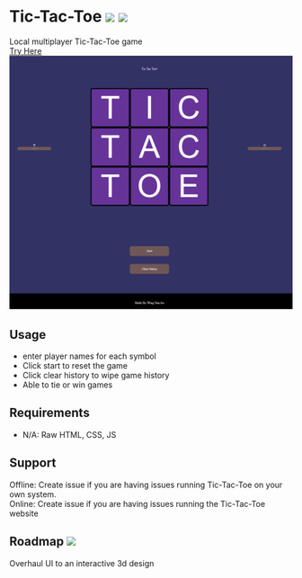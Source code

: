 # Tic-Tac-Toe <img src="https://img.shields.io/badge/build-passing-green"> <img src="https://img.shields.io/badge/status-online-green">

Local multiplayer Tic-Tac-Toe game <br>
<a href= "https://wingsunau.github.io/Tic-Tac-Toe/"> Try Here </a>
![alt text](https://github.com/WingSunAU/Tic-Tac-Toe/blob/main/Tic-Tac-Toe.png?raw=true)
## Usage
* enter player names for each symbol
* Click start to reset the game
* Click clear history to wipe game history
* Able to tie or win games

## Requirements
* N/A: Raw HTML, CSS, JS

## Support
Offline: Create issue if you are having issues running Tic-Tac-Toe on your own system. <br>
Online: Create issue if you are having issues running the Tic-Tac-Toe website 

## Roadmap <img src="https://img.shields.io/badge/development-paused-red">
Overhaul UI to an interactive 3d design
